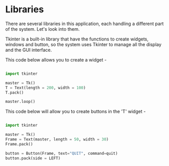 # Libraries
There are several libraries in this application, each handling a different part of the system. Let's look into them.

Tkinter is a built-in library that have the functions to create widgets, windows and button, so the system uses Tkinter to manage all the display and the GUI 
interface.

This code below allows you to create a widget - 

```Python

import tkinter

master = Tk()
T = Text(length = 200, width = 100)
T.pack()

master.loop()

```
This code below will allow you to create buttons in the 'T' widget - 

```Python

import tkinter

master = Tk()
Frame = Text(master, length = 50, width = 30)
Frame.pack()

button = Button(Frame, text="QUIT", command=quit)
button.pack(side = LEFT)
